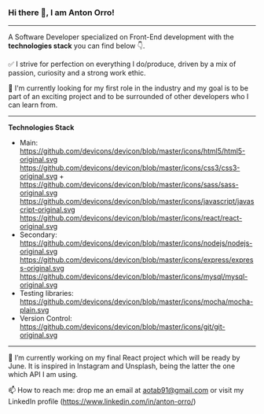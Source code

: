 ### Hi there 👋, I am Anton Orro!

---

A Software Developer specialized on Front-End development with the **technologies stack** you can find below 👇.

✅ I strive for perfection on everything I do/produce, driven by a mix of passion, curiosity and a strong work ethic.

🚀 I'm currently looking for my first role in the industry and my goal is to be part of an exciting project and to be surrounded of other developers who I can learn from.

---

**Technologies Stack**

 - Main: https://github.com/devicons/devicon/blob/master/icons/html5/html5-original.svg https://github.com/devicons/devicon/blob/master/icons/css3/css3-original.svg + https://github.com/devicons/devicon/blob/master/icons/sass/sass-original.svg https://github.com/devicons/devicon/blob/master/icons/javascript/javascript-original.svg https://github.com/devicons/devicon/blob/master/icons/react/react-original.svg
 - Secondary: https://github.com/devicons/devicon/blob/master/icons/nodejs/nodejs-original.svg https://github.com/devicons/devicon/blob/master/icons/express/express-original.svg https://github.com/devicons/devicon/blob/master/icons/mysql/mysql-original.svg
 - Testing libraries: https://github.com/devicons/devicon/blob/master/icons/mocha/mocha-plain.svg
 - Version Control: https://github.com/devicons/devicon/blob/master/icons/git/git-original.svg

---

🔭 I’m currently working on my final React project which will be ready by June. It is inspired in Instagram and Unsplash, being the latter the one which API I am using.

📫 How to reach me: drop me an email at aotab91@gmail.com or visit my LinkedIn profile (https://www.linkedin.com/in/anton-orro/)
